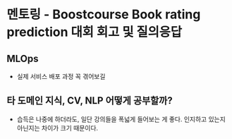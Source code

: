 # 멘토링 - Boostcourse Book rating prediction 대회 회고 및 질의응답

## MLOps
  - 실제 서비스 배포 과정 꼭 겪어보길
  
## 타 도메인 지식, CV, NLP 어떻게 공부할까?
- 습득은 나중에 하더라도, 일단 강의들을 폭넓게 들어보는 게 좋다. 인지하고 있는지 아닌지는 차이가 크기 때문이다. 